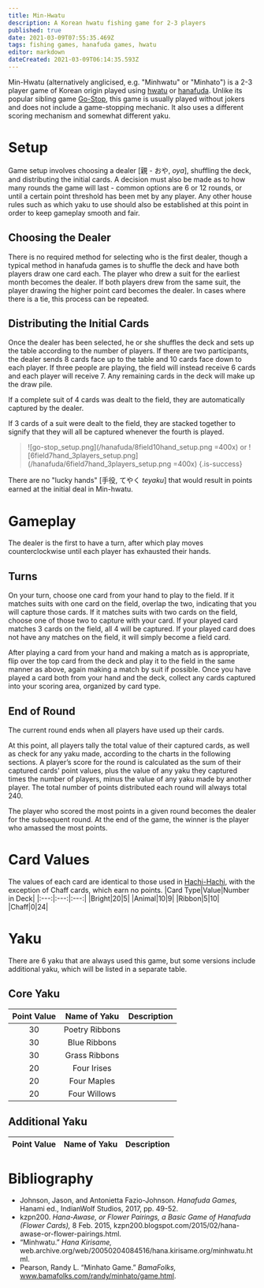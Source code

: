 ```yaml
---
title: Min-Hwatu
description: A Korean hwatu fishing game for 2-3 players
published: true
date: 2021-03-09T07:55:35.469Z
tags: fishing games, hanafuda games, hwatu
editor: markdown
dateCreated: 2021-03-09T06:14:35.593Z
---
```


Min-Hwatu (alternatively anglicised, e.g. "Minhwatu" or "Minhato") is a 2-3 player game of Korean origin played using [hwatu](/en/hanafuda/hwatu) or [hanafuda](/en/hanafuda). Unlike its popular sibling game [Go-Stop](/en/hanafuda/games/go-stop), this game is usually played without jokers and does not include a game-stopping mechanic. It also uses a different scoring mechanism and somewhat different yaku.

# Setup
Game setup involves choosing a dealer [親 - おや, *oya*], shuffling the deck, and distributing the initial cards. A decision must also be made as to how many rounds the game will last - common options are 6 or 12 rounds, or until a certain point threshold has been met by any player. Any other house rules such as which yaku to use should also be established at this point in order to keep gameplay smooth and fair.
## Choosing the Dealer
There is no required method for selecting who is the first dealer, though a typical method in hanafuda games is to shuffle the deck and have both players draw one card each. The player who drew a suit for the earliest month becomes the dealer. If both players drew from the same suit, the player drawing the higher point card becomes the dealer. In cases where there is a tie, this process can be repeated.
## Distributing the Initial Cards
Once the dealer has been selected, he or she shuffles the deck and sets up the table according to the number of players. If there are two participants, the dealer sends 8 cards face up to the table and 10 cards face down to each player. If three people are playing, the field will instead receive 6 cards and each player will receive 7. Any remaining cards in the deck will make up the draw pile.

If a complete suit of 4 cards was dealt to the field, they are automatically captured by the dealer.

If 3 cards of a suit were dealt to the field, they are stacked together to signify that they will all be captured whenever the fourth is played.
> ![go-stop_setup.png](/hanafuda/8field10hand_setup.png =400x) or ![6field7hand_3players_setup.png](/hanafuda/6field7hand_3players_setup.png =400x) 
{.is-success}

There are no "lucky hands" [手役, てやく *teyaku*] that would result in points earned at the initial deal in Min-hwatu.

# Gameplay
The dealer is the first to have a turn, after which play moves counterclockwise until each player has exhausted their hands.
## Turns
On your turn, choose one card from your hand to play to the field. If it matches suits with one card on the field, overlap the two, indicating that you will capture those cards. If it matches suits with two cards on the field, choose one of those two to capture with your card. If your played card matches 3 cards on the field, all 4 will be captured. If your played card does not have any matches on the field, it will simply become a field card.

After playing a card from your hand and making a match as is appropriate, flip over the top card from the deck and play it to the field in the same manner as above, again making a match by suit if possible. Once you have played a card both from your hand and the deck, collect any cards captured into your scoring area, organized by card type.

## End of Round
The current round ends when all players have used up their cards.

At this point, all players tally the total value of their captured cards, as well as check for any yaku made, according to the charts in the following sections. A player’s score for the round is calculated as the sum of their captured cards' point values, plus the value of any yaku they captured times the number of players, minus the value of any yaku made by another player. The total number of points distributed each round will always total 240.

The player who scored the most points in a given round becomes the dealer for the subsequent round. At the end of the game, the winner is the player who amassed the most points.
# Card Values
The values of each card are identical to those used in [Hachi-Hachi](/en/hanafuda/games/hachi-hachi), with the exception of Chaff cards, which earn no points.
|Card Type|Value|Number in Deck|
|:---:|:---:|:---:|
|Bright|20|5|
|Animal|10|9|
|Ribbon|5|10|
|Chaff|0|24|

# Yaku
There are 6 yaku that are always used this game, but some versions include additional yaku, which will be listed in a separate table.
## Core Yaku
|Point Value|Name of Yaku|Description|
|:---:|:---:|:---:|
|30|Poetry Ribbons||
|30|Blue Ribbons||
|30|Grass Ribbons||
|20|Four Irises||
|20|Four Maples||
|20|Four Willows||
## Additional Yaku
|Point Value|Name of Yaku|Description|
|:---:|:---:|:---:|
# Bibliography
- Johnson, Jason, and Antonietta Fazio-Johnson. *Hanafuda Games,* Hanami ed., IndianWolf Studios, 2017, pp. 49-52. 
- kzpn200. *Hana-Awase, or Flower Pairings, a Basic Game of Hanafuda (Flower Cards),* 8 Feb. 2015, kzpn200.blogspot.com/2015/02/hana-awase-or-flower-pairings.html. 
- “Minhwatu.” *Hana Kirisame,* web.archive.org/web/20050204084516/hana.kirisame.org/minhwatu.html. 
- Pearson, Randy L. “Minhato Game.” *BamaFolks,* www.bamafolks.com/randy/minhato/game.html.